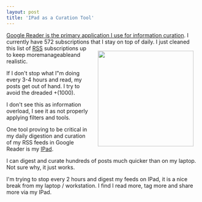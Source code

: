 ```yaml
---
layout: post
title: 'IPad as a Curation Tool'
---
```

<a href="http://www.kinlane.com/2011/01/information-curation-with-my-google-reader/" target="_blank">Google Reader is the primary application I use for information curation</a>.  I currently have 572 subscriptions that I stay on top of daily.
<a href="http://www.kinlane.com/category/mobile/ipad/" target="_blank"><img style="padding: 15px;" src="http://kinlane-productions.s3.amazonaws.com/apple/apple_ipad_2.jpg" alt="" width="250" align="right" /></a>
I just cleaned this list of <a href="http://www.kinlane.com/category/rss/">RSS</a> subscriptions up to keep moremanageableand realistic.<p></p>
If I don't stop what I"m doing every 3-4 hours and read, my posts get out of hand. I try to avoid the dreaded +(1000).<p></p>
I don't see this as information overload, I see it as not properly applying filters and tools.<p></p>
One tool proving to be critical in my daily digestion and curation of my RSS feeds in Google Reader is my <a href="http://www.kinlane.com/category/mobile/ipad/">IPad</a>.<p></p>
I can digest and curate hundreds of posts much quicker than on my laptop. Not sure why, it just works.<p></p>
I'm trying to stop every 2 hours and digest my feeds on IPad, it is a nice break from my laptop / workstation. I find I read more, tag more and share more via my IPad.